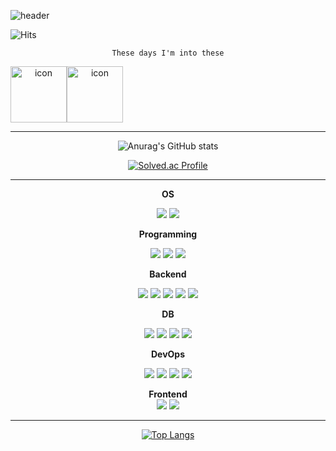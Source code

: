 ![header](https://capsule-render.vercel.app/api?type=waving&color=FF1493&height=300&section=header&text=Hello,%20I'm%20Gilyeon🖤&fontSize=60&animation=fadeIn&fontAlignY=38)

![Hits](https://hits.seeyoufarm.com/api/count/incr/badge.svg?url=https%3A%2F%2Fgithub.com%2Fgilyeon00&count_bg=%23FF42A1&title_bg=%23000000&icon=&icon_color=%23FFB7F0&title=hits&edge_flat=false)


<div align="center">

  ```
  These days I'm into these
```
<div style="display: flex; align-items: flex-start;">
  <img src="https://techstack-generator.vercel.app/react-icon.svg" alt="icon" width="90" height="90" />
  <img src="https://techstack-generator.vercel.app/java-icon.svg" alt="icon" width="90" height="90" />
</div>
  
  <hr/>
  
![Anurag's GitHub stats](https://github-readme-stats.vercel.app/api?username=gilyeon00&show_icons=true&theme=radical)

[![Solved.ac Profile](http://mazassumnida.wtf/api/v2/generate_badge?boj=gilyeon00)](https://solved.ac/gilyeon00/)


<hr/>

**OS**  
  
<img src="https://img.shields.io/badge/macOS-000000?style=for-the-badge&logo=macOS&logoColor=white"/> 
  <img src="https://img.shields.io/badge/Ubuntu-E95420?style=for-the-badge&logo=Ubuntu&logoColor=white"/> 


**Programming**  
  
<img src="https://img.shields.io/badge/Python-3776AB?style=for-the-badge&logo=Python&logoColor=white"/> 
<img src="https://img.shields.io/badge/Java-007396?style=for-the-badge&logo=Java&logoColor=white"/> 
<img src="https://img.shields.io/badge/JavaScript-F7DF1E?style=for-the-badge&logo=JavaScript&logoColor=white">

  
  
**Backend**  
  
<img src="https://img.shields.io/badge/Flask-000000?style=for-the-badge&logo=Flask&logoColor=white"/>  
<img src="https://img.shields.io/badge/FastAPI-009688?style=for-the-badge&logo=FastAPI&logoColor=white"/> 
<img src="https://img.shields.io/badge/Django-092E20?style=for-the-badge&logo=Django&logoColor=white"/> 
<img src="https://img.shields.io/badge/Celery-37814A?style=for-the-badge&logo=Celery&logoColor=white"/> 
<img src="https://img.shields.io/badge/RabbitMQ-FF6600?style=for-the-badge&logo=RabbitMQ&logoColor=white"/> 



**DB**   
  
  <img src="https://img.shields.io/badge/MySQL-4479A1?style=for-the-badge&logo=MySQL&logoColor=white"/>  
  <img src="https://img.shields.io/badge/PostgreSQL-4169E1?style=for-the-badge&logo=PostgreSQL&logoColor=white"/> 
  <img src="https://img.shields.io/badge/Redis-DC382D?style=for-the-badge&logo=Redis&logoColor=white"/>
  <img src="https://img.shields.io/badge/Amazon S3-569A31?style=for-the-badge&logo=Amazon S3&logoColor=white"/>

  
  
**DevOps** 
  
<img src="https://img.shields.io/badge/Docker-2496ED?style=for-the-badge&logo=Docker&logoColor=white"/> 
<img src="https://img.shields.io/badge/Amazon EC2-FF9900?style=for-the-badge&logo=Amazon EC2&logoColor=white"/> 
<img src="https://img.shields.io/badge/Kubernetes-326CE5?style=for-the-badge&logo=Kubernetes&logoColor=white"/> 
<img src="https://img.shields.io/badge/Terraform-7B42BC?style=for-the-badge&logo=Terraform&logoColor=white">  
  

**Frontend**  
<img src="https://img.shields.io/badge/React-61DAFB?style=for-the-badge&logo=React&logoColor=white">
<img src="https://img.shields.io/badge/Redux-764ABC?style=for-the-badge&logo=Redux&logoColor=white">

<hr/>
  


[![Top Langs](https://github-readme-stats.vercel.app/api/top-langs/?username=gilyeon00&layout=compact)](https://github.com/gilyeon00/github-readme-stats)
</div>

